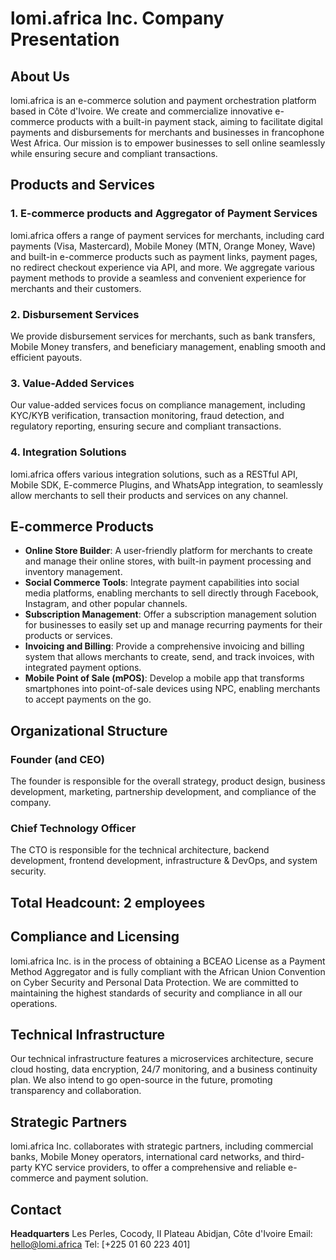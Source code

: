 # lomi.africa Inc. Company Presentation

## About Us

lomi.africa is an e-commerce solution and payment orchestration platform based in Côte d'Ivoire. We create and commercialize innovative e-commerce products with a built-in payment stack, aiming to facilitate digital payments and disbursements for merchants and businesses in francophone West Africa. Our mission is to empower businesses to sell online seamlessly while ensuring secure and compliant transactions.

## Products and Services

### 1. E-commerce products and Aggregator of Payment Services
lomi.africa offers a range of payment services for merchants, including card payments (Visa, Mastercard), Mobile Money (MTN, Orange Money, Wave) and built-in e-commerce products such as payment links, payment pages, no redirect checkout experience via API, and more. We aggregate various payment methods to provide a seamless and convenient experience for merchants and their customers.

### 2. Disbursement Services
We provide disbursement services for merchants, such as bank transfers, Mobile Money transfers, and beneficiary management, enabling smooth and efficient payouts.

### 3. Value-Added Services
Our value-added services focus on compliance management, including KYC/KYB verification, transaction monitoring, fraud detection, and regulatory reporting, ensuring secure and compliant transactions.

### 4. Integration Solutions
lomi.africa offers various integration solutions, such as a RESTful API, Mobile SDK, E-commerce Plugins, and WhatsApp integration, to seamlessly allow merchants to sell their products and services on any channel.

## E-commerce Products

- **Online Store Builder**: A user-friendly platform for merchants to create and manage their online stores, with built-in payment processing and inventory management.
- **Social Commerce Tools**: Integrate payment capabilities into social media platforms, enabling merchants to sell directly through Facebook, Instagram, and other popular channels.
- **Subscription Management**: Offer a subscription management solution for businesses to easily set up and manage recurring payments for their products or services.
- **Invoicing and Billing**: Provide a comprehensive invoicing and billing system that allows merchants to create, send, and track invoices, with integrated payment options.
- **Mobile Point of Sale (mPOS)**: Develop a mobile app that transforms smartphones into point-of-sale devices using NPC, enabling merchants to accept payments on the go.

## Organizational Structure

### Founder (and CEO)
The founder is responsible for the overall strategy, product design, business development, marketing, partnership development, and compliance of the company.

### Chief Technology Officer
The CTO is responsible for the technical architecture, backend development, frontend development, infrastructure & DevOps, and system security.

## Total Headcount: 2 employees

## Compliance and Licensing
lomi.africa Inc. is in the process of obtaining a BCEAO License as a Payment Method Aggregator and is fully compliant with the African Union Convention on Cyber Security and Personal Data Protection. We are committed to maintaining the highest standards of security and compliance in all our operations.

## Technical Infrastructure
Our technical infrastructure features a microservices architecture, secure cloud hosting, data encryption, 24/7 monitoring, and a business continuity plan. We also intend to go open-source in the future, promoting transparency and collaboration.

## Strategic Partners
lomi.africa Inc. collaborates with strategic partners, including commercial banks, Mobile Money operators, international card networks, and third-party KYC service providers, to offer a comprehensive and reliable e-commerce and payment solution.

## Contact
**Headquarters**
Les Perles, Cocody, II Plateau
Abidjan, Côte d'Ivoire
Email: hello@lomi.africa
Tel: [+225 01 60 223 401]